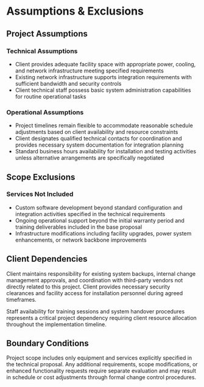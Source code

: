 # Assumptions & Exclusions

## Project Assumptions

### Technical Assumptions
- Client provides adequate facility space with appropriate power, cooling, and network infrastructure meeting specified requirements
- Existing network infrastructure supports integration requirements with sufficient bandwidth and security controls
- Client technical staff possess basic system administration capabilities for routine operational tasks

### Operational Assumptions
- Project timelines remain flexible to accommodate reasonable schedule adjustments based on client availability and resource constraints
- Client designates qualified technical contacts for coordination and provides necessary system documentation for integration planning
- Standard business hours availability for installation and testing activities unless alternative arrangements are specifically negotiated

## Scope Exclusions

### Services Not Included
- Custom software development beyond standard configuration and integration activities specified in the technical requirements
- Ongoing operational support beyond the initial warranty period and training deliverables included in the base proposal
- Infrastructure modifications including facility upgrades, power system enhancements, or network backbone improvements

## Client Dependencies

Client maintains responsibility for existing system backups, internal change management approvals, and coordination with third-party vendors not directly related to this project. Client provides necessary security clearances and facility access for installation personnel during agreed timeframes.

Staff availability for training sessions and system handover procedures represents a critical project dependency requiring client resource allocation throughout the implementation timeline.

## Boundary Conditions

Project scope includes only equipment and services explicitly specified in the technical proposal. Any additional requirements, scope modifications, or enhanced functionality requests require separate evaluation and may result in schedule or cost adjustments through formal change control procedures.